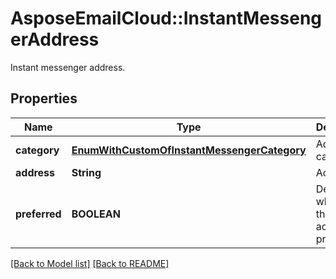 # AsposeEmailCloud::InstantMessengerAddress

Instant messenger address.             

## Properties
Name | Type | Description | Notes
---- | ---- | ----------- | -----
**category** |[**EnumWithCustomOfInstantMessengerCategory**](EnumWithCustomOfInstantMessengerCategory.md) | Address category.              | [optional] 
**address** |**String** | Address.              | [optional] 
**preferred** |**BOOLEAN** | Determines whether this address is preferred.              | 


[[Back to Model list]](Models.md) [[Back to README]](README.md)
